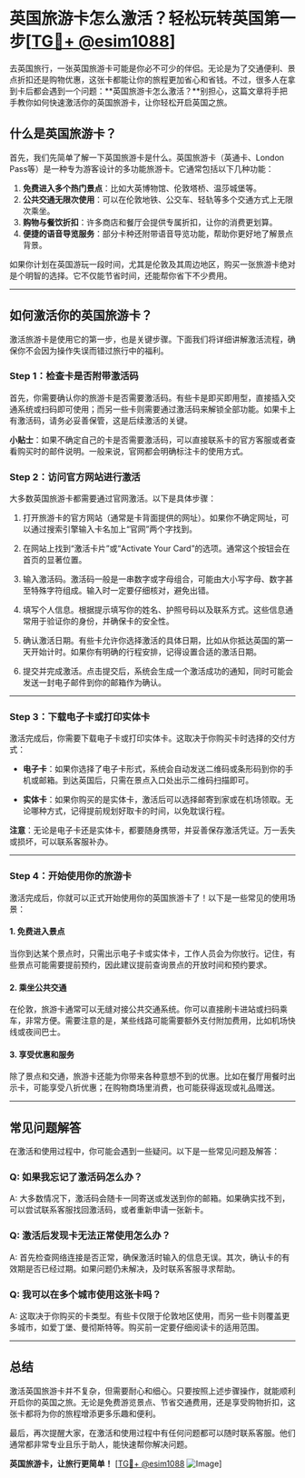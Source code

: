 # 英国旅游卡怎么激活？轻松玩转英国第一步[[TG💪+ @esim1088](https://t.me/s/esim1088)]

去英国旅行，一张英国旅游卡可能是你必不可少的伴侣。无论是为了交通便利、景点折扣还是购物优惠，这张卡都能让你的旅程更加省心和省钱。不过，很多人在拿到卡后都会遇到一个问题：**英国旅游卡怎么激活？**别担心，这篇文章将手把手教你如何快速激活你的英国旅游卡，让你轻松开启英国之旅。

## 什么是英国旅游卡？

首先，我们先简单了解一下英国旅游卡是什么。英国旅游卡（英通卡、London Pass等）是一种专为游客设计的多功能旅游卡。它通常包括以下几种功能：

1. **免费进入多个热门景点**：比如大英博物馆、伦敦塔桥、温莎城堡等。
2. **公共交通无限次使用**：可以在伦敦地铁、公交车、轻轨等多个交通方式上无限次乘坐。
3. **购物与餐饮折扣**：许多商店和餐厅会提供专属折扣，让你的消费更划算。
4. **便捷的语音导览服务**：部分卡种还附带语音导览功能，帮助你更好地了解景点背景。

如果你计划在英国游玩一段时间，尤其是伦敦及其周边地区，购买一张旅游卡绝对是个明智的选择。它不仅能节省时间，还能帮你省下不少费用。

---

## 如何激活你的英国旅游卡？

激活旅游卡是使用它的第一步，也是关键步骤。下面我们将详细讲解激活流程，确保你不会因为操作失误而错过旅行中的福利。

### Step 1：检查卡是否附带激活码

首先，你需要确认你的旅游卡是否需要激活码。有些卡是即买即用型，直接插入交通系统或扫码即可使用；而另一些卡则需要通过激活码来解锁全部功能。如果卡上有激活码，请务必妥善保管，这是后续激活的关键。

**小贴士**：如果不确定自己的卡是否需要激活码，可以直接联系卡的官方客服或者查看购买时的邮件说明。一般来说，官网都会明确标注卡的使用方式。

### Step 2：访问官方网站进行激活

大多数英国旅游卡都需要通过官网激活。以下是具体步骤：

1. 打开旅游卡的官方网站（通常是卡背面提供的网址）。如果你不确定网址，可以通过搜索引擎输入卡名加上“官网”两个字找到。
   
2. 在网站上找到“激活卡片”或“Activate Your Card”的选项。通常这个按钮会在首页的显著位置。

3. 输入激活码。激活码一般是一串数字或字母组合，可能由大小写字母、数字甚至特殊字符组成。输入时一定要仔细核对，避免出错。

4. 填写个人信息。根据提示填写你的姓名、护照号码以及联系方式。这些信息通常用于验证你的身份，并确保卡的安全性。

5. 确认激活日期。有些卡允许你选择激活的具体日期，比如从你抵达英国的第一天开始计时。如果你有明确的行程安排，记得设置合适的激活日期。

6. 提交并完成激活。点击提交后，系统会生成一个激活成功的通知，同时可能会发送一封电子邮件到你的邮箱作为确认。

---

### Step 3：下载电子卡或打印实体卡

激活完成后，你需要下载电子卡或打印实体卡。这取决于你购买卡时选择的交付方式：

- **电子卡**：如果你选择了电子卡形式，系统会自动发送二维码或条形码到你的手机或邮箱。到达英国后，只需在景点入口处出示二维码扫描即可。
  
- **实体卡**：如果你购买的是实体卡，激活后可以选择邮寄到家或在机场领取。无论哪种方式，记得提前规划好取卡的时间，以免耽误行程。

**注意**：无论是电子卡还是实体卡，都要随身携带，并妥善保存激活凭证。万一丢失或损坏，可以联系客服补办。

---

### Step 4：开始使用你的旅游卡

激活完成后，你就可以正式开始使用你的英国旅游卡了！以下是一些常见的使用场景：

#### 1. 免费进入景点
当你到达某个景点时，只需出示电子卡或实体卡，工作人员会为你放行。记住，有些景点可能需要提前预约，因此建议提前查询景点的开放时间和预约要求。

#### 2. 乘坐公共交通
在伦敦，旅游卡通常可以无缝对接公共交通系统。你可以直接刷卡进站或扫码乘车，非常方便。需要注意的是，某些线路可能需要额外支付附加费用，比如机场快线或夜间巴士。

#### 3. 享受优惠和服务
除了景点和交通，旅游卡还能为你带来各种意想不到的优惠。比如在餐厅用餐时出示卡，可能享受八折优惠；在购物商场里消费，也可能获得返现或礼品赠送。

---

## 常见问题解答

在激活和使用过程中，你可能会遇到一些疑问。以下是一些常见问题及解答：

### Q: 如果我忘记了激活码怎么办？
A: 大多数情况下，激活码会随卡一同寄送或发送到你的邮箱。如果确实找不到，可以尝试联系客服找回激活码，或者重新申请一张新卡。

### Q: 激活后发现卡无法正常使用怎么办？
A: 首先检查网络连接是否正常，确保激活时输入的信息无误。其次，确认卡的有效期是否已经过期。如果问题仍未解决，及时联系客服寻求帮助。

### Q: 我可以在多个城市使用这张卡吗？
A: 这取决于你购买的卡类型。有些卡仅限于伦敦地区使用，而另一些卡则覆盖更多城市，如爱丁堡、曼彻斯特等。购买前一定要仔细阅读卡的适用范围。

---

## 总结

激活英国旅游卡并不复杂，但需要耐心和细心。只要按照上述步骤操作，就能顺利开启你的英国之旅。无论是免费游览景点、节省交通费用，还是享受购物折扣，这张卡都将为你的旅程增添更多乐趣和便利。

最后，再次提醒大家，在激活和使用过程中有任何问题都可以随时联系客服。他们通常都非常专业且乐于助人，能快速帮你解决问题。

**英国旅游卡，让旅行更简单！** [[TG💪+ @esim1088](https://t.me/s/esim1088) ![Image](https://i.postimg.cc/4NQfJmqS/Snipaste-2025-05-13-00-14-12.png)]